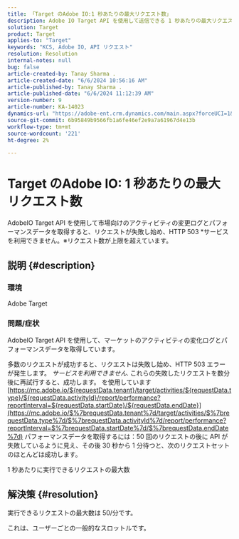 ```yaml
---
title: 「Target のAdobe IO:1 秒あたりの最大リクエスト数」
description: Adobe IO Target API を使用して送信できる 1 秒あたりの最大リクエスト数を確認します。
solution: Target
product: Target
applies-to: "Target"
keywords: "KCS, Adobe IO, API リクエスト"
resolution: Resolution
internal-notes: null
bug: false
article-created-by: Tanay Sharma .
article-created-date: "6/6/2024 10:56:16 AM"
article-published-by: Tanay Sharma .
article-published-date: "6/6/2024 11:12:39 AM"
version-number: 9
article-number: KA-14023
dynamics-url: "https://adobe-ent.crm.dynamics.com/main.aspx?forceUCI=1&pagetype=entityrecord&etn=knowledgearticle&id=2b83ec64-f323-ef11-840b-6045bd0065b6"
source-git-commit: 6b95849b9566fb1a6fe46ef2e9a7a61967d4e13b
workflow-type: tm+mt
source-wordcount: '221'
ht-degree: 2%

---
```


# Target のAdobe IO: 1 秒あたりの最大リクエスト数


AdobeIO Target API を使用して市場向けのアクティビティの変更ログとパフォーマンスデータを取得すると、リクエストが失敗し始め、HTTP 503 *サービスを利用できません。※リクエスト数が上限を超えています。

## 説明 {#description}


### 環境

Adobe Target

### 問題/症状

AdobeIO Target API を使用して、マーケットのアクティビティの変化ログとパフォーマンスデータを取得しています。

多数のリクエストが成功すると、リクエストは失敗し始め、HTTP 503 エラーが発生します。 *サービスを利用できません*. これらの失敗したリクエストを数分後に再試行すると、成功します。 を使用しています [https://mc.adobe.io/${requestData.tenant}/target/activities/${requestData.type}/${requestData.activityId}/report/performance?reportInterval=${requestData.startDate}/${requestData.endDate}](https://mc.adobe.io/$%7brequestData.tenant%7d/target/activities/$%7brequestData.type%7d/$%7brequestData.activityId%7d/report/performance?reportInterval=$%7brequestData.startDate%7d/$%7brequestData.endDate%7d) パフォーマンスデータを取得するには：50 回のリクエストの後に API が失敗しているように見え、その後 30 秒から 1 分待つと、次のリクエストセットのほとんどは成功します。

1 秒あたりに実行できるリクエストの最大数


## 解決策 {#resolution}


実行できるリクエストの最大数は 50/分です。

これは、ユーザーごとの一般的なスロットルです。
